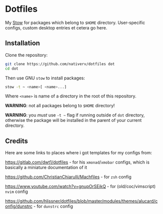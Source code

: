 # Dotfiles

My [Stow](https://www.gnu.org/software/stow/) for packages which belong to `$HOME` directory.
User-specific configs, custom desktop entries et cetera go here.

## Installation

Clone the repository:
```sh
git clone https://github.com/nativerv/dotfiles dot
cd dot
```

Then use GNU `stow` to install packages:
```sh
stow -t ~ <name>[ <name>...]
```
Where `<name>` is name of a directory in the root of this repository.

**WARNING**: not all packages belong to `$HOME` directory! 

**WARNING**: you *must* use `-t ~` flag if running outside of `dot` directory, otherwise the package will be installed in the parent of your current directory.

## Credits

Here are some links to places where i got templates for my configs from:

https://gitlab.com/dwt1/dotfiles - for his `xmonad`/`xmobar` configs, which is basically a miniature documentation of it

https://github.com/ChristianChiarulli/Machfiles - for `zsh` config

https://www.youtube.com/watch?v=gnupOrSEikQ - for (old/coc/vimscript) `nvim` config

https://github.com/hlissner/dotfiles/blob/master/modules/themes/alucard/config/dunstrc - for `dunstrc` config
